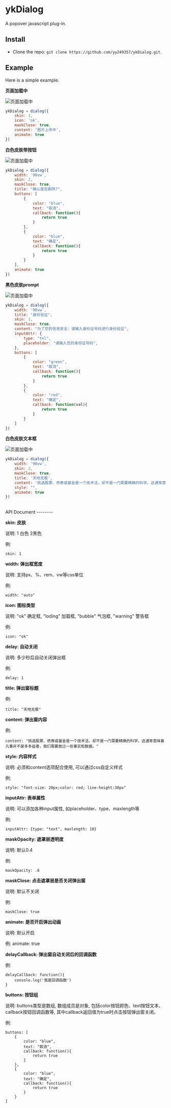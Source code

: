 ykDialog
======

A popover javascript plug-in.

Install
-------

* Clone the repo: `git clone https://github.com/yy249357/ykDialog.git`.

Example
-----------

Here is a simple example.

**页面加载中**

![页面加载中]( https://raw.githubusercontent.com/yy249357/project/master/screenshots/1.jpg)

```js
ykDialog = dialog({
    skin: 1,
    icon: 'ok',
    maskClose: true,
    content: '图片上传中',
    animate: true
})
```
**白色皮肤带按钮**

![页面加载中]( https://raw.githubusercontent.com/yy249357/project/master/screenshots/2.jpg)

```js
ykDialog = dialog({
    width: '90vw',
    skin: 2,
    maskClose: true,
    title: "确认是否删除?",
    buttons: [
        {
            color: "blue",
            text: "取消",
            callback: function(){
                return true
            }
        },
        {
            color: "blue",
            text: "确定",
            callback: function(){
                return true
            }
        }
    ],
    animate: true
})
```
**黑色皮肤prompt**

![页面加载中]( https://raw.githubusercontent.com/yy249357/project/master/screenshots/3.jpg)

```js
ykDialog = dialog({
    width: '90vw',
    title: "身份验证",
    skin: 1,
    maskClose: true,
    content: "为了您的信息安全，请输入身份证号码进行身份验证",
    inputAttr: {
        type: "tel",
        placeholder: "请输入您的身份证号码",
    },
    buttons: [
        {
            color: "green",
            text: "取消",
            callback: function(){
                return true
            }
        },
        {
            color: "red",
            text: "确定",
            callback: function(val){
                return true
            }
        }
    ]
})
```
**白色皮肤文本框**

![页面加载中]( https://raw.githubusercontent.com/yy249357/project/master/screenshots/4.jpg)

```js
ykDialog = dialog({
    width: '90vw',
    skin: 2,
    maskClose: true,
    title: '天地无极',
    content: '挑选股票、债券或基金是一个技术活，却不是一门需要精确的科学。这通常意味着凡事并不是多多益善，我们需要放过一些事实和数据。',
    style: "",
    animate: true
})
```

</br>
API Document
--------

**skin: 皮肤**

说明: 1 白色   2黑色

例:
```
skin: 1
```

**width: 弹出框宽度**

说明: 支持px、%、rem、vw等css单位

例:
```
width: "auto"
```

**icon: 图标类型**

说明: "ok" 确定框, "loding" 加载框,  "bubble" 气泡框,  "warning" 警告框

例:
```
icon: "ok"
```

**delay: 自动关闭**

说明: 多少秒后自动关闭弹出框

例:
```
delay: 1
```

**title: 弹出窗标题**

例:
```
title: "天地无极"
```

**content: 弹出窗内容**

例:
```
content: "挑选股票、债券或基金是一个技术活，却不是一门需要精确的科学。这通常意味着凡事并不是多多益善，我们需要放过一些事实和数据。"
```

**style: 内容样式**

说明: 必须和content选项配合使用, 可以通过css自定义样式

例:
```
style: "font-size: 20px;color: red; line-height:30px"
```

**inputAttr: 表单属性**

说明: 可以添加各种input属性, 如placeholder、type、maxlength等

例:
```
inputAttr: {type: "text", maxlength: 10}
```

**maskOpacity: 遮罩层透明度**

说明: 默认0.4

例:
```
maskOpacity: .6
```

**maskClose: 点击遮罩层是否关闭弹出窗**

说明: 默认不关闭

例:
```
maskClose: true
```

**animate: 是否开启弹出动画**

说明: 默认开启

例: animate: true

**delayCallback: 弹出窗自动关闭后的回调函数**

例:
```
delayCallback: function(){
    console.log('我是回调函数')
}
```

**buttons: 按钮组**

说明: buttons类型是数组, 数组成员是对象, 包括color按钮颜色、text按钮文本、callback按钮回调函数等, 其中callback返回值为true时点击按钮弹出窗关闭。

例:
```
buttons: [
    {
        color: "blue",
        text: "取消",
        callback: function(){
            return true
        }
    },
    {
        color: "blue",
        text: "确定",
        callback: function(){
            return true
        }
    }
]
```


